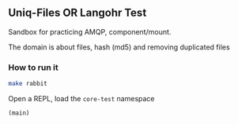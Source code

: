 ## Uniq-Files OR Langohr Test

Sandbox for practicing AMQP, component/mount.

The domain is about files, hash (md5) and removing duplicated files

### How to run it

```bash
make rabbit
```

Open a REPL, load the `core-test` namespace

```lisp
(main)
```

